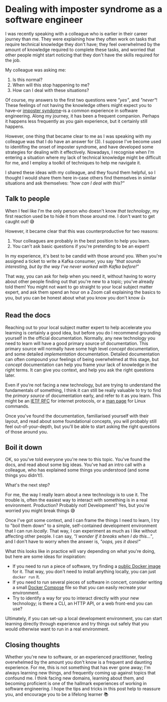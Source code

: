 

# Dealing with imposter syndrome as a software engineer

I was recently speaking with a colleague who is earlier in their career journey than me. They were explaining how they often work on tasks that require technical knowledge they don't have; they feel overwhelmed by the amount of knowledge required to complete these tasks, and worried that other people might start noticing that they don't have the skills required for the job.

My colleague was asking me:

1.  Is this normal?
2.  When will this stop happening to me?
3.  How can I deal with these situations?

Of course, my answers to the first two questions were *"yes"*, and *"never"*! These feelings of not having the knowledge others might expect you to have&#x2013;or [imposter syndome](https://en.wikipedia.org/wiki/Impostor_syndrome)&#x2013;is a common experience in software engineering. Along my journey, it has been a frequent companion. Perhaps it happens less frequently as you gain experience, but it certainly still happens.

However, one thing that became clear to me as I was speaking with my colleague was that I do have an answer for (3). I suppose I've become used to identifing the onset of imposter syndrome, and have developed some strategies for dealing with it effectively. Nowadays, I recognise when I'm entering a situation where my lack of technical knowledge might be difficult for me, and I employ a toolkit of techniques to help me navigate it.

I shared these ideas with my colleague, and they found them helpful, so I thought I would share them here in-case others find themselves in similar situations and ask themselves: *"how can I deal with this?"*


## Talk to people

When I feel like I'm the only person who doesn't know *that technology*, my first reaction used be to hide it from those around me. I don't want to get caught out! 😅

However, it became clear that this was counterproductive for two reasons:

1.  Your colleagues are probably in the best position to help you learn.
2.  You can't ask basic questions if you're pretending to be an expert!

In my experience, it's best to be candid with those around you. When you're assigned a ticket to write a Kafka consumer, you say *"that sounds interesting, but by the way I've never worked with Kafka before!"*

That way, you can ask for help when you need it, without having to worry about other people finding out that you're new to a topic; you've already told them! You might not want to go straight to your local subject matter expert, and ask them spend an hour on a Zoom call explaining the basics to you, but you can be honest about what you know you don't know 👍


## Read the docs

Reaching out to your local subject matter expert to help accelerate you learning is certainly a good idea, but before you do I recommend grounding yourself in the official documentation. Normally, any new technology you need to learn will have a good primary source of documentation. This primary source will normally have some high level *concept* documentation, and some detailed *implementation* documentation. Detailed documentation can often compound your feelings of being overwhelmed at this stage, but *concept* documentation can help you frame your lack of knowledge in the right terms. It can give you context, and help you ask the right questions later.

Even if you're not facing a new technology, but are trying to understand the fundamentals of something, I think it can still be really valuable to try to find the *primary source* of documentation early, and refer to it as you learn. This might be an [IETF RFC](https://www.rfc-editor.org/) for internet protocols, or a [man page](https://man7.org/linux/man-pages/index.html) for Linux commands.

Once you've found the documentation, familiarised yourself with their layout, and read about some foundational concepts, you will probably still feel out-of-your-depth, but you'll be able to start asking the right questions of those around you.


## Boil it down

OK, so you've told everyone you're new to this topic. You've found the docs, and read about some big ideas. You've had an intro call with a colleague, who has explained some things you understood (and some things you didn't!).

What's the next step?

For me, the way I really learn about a new technology is to use it. The trouble is, often the easiest way to interact with something is in a real environment. Production? Probably not! Development? Yes, but you're worried you might break things 😅

Once I've got some context, and I can frame the things I need to learn, I try to "boil them down" to a simple, self-contained development environment that I can run *locally*. That way, I can experiment as much as I like without affecting other people. I can say, *"I wonder if it breaks when I do this&#x2026;"*, and I don't have to worry when the answer is, *"oops, yes it does!"*

What this looks like in practice will vary depending on what you're doing, but here are some ideas for inspiration:

-   If you need to run a piece of software, try finding a [public Docker image](https://hub.docker.com/) for it. That way, you don't need to install anything locally, you can just `docker run` it.
-   If you need to run several pieces of software in concert, consider writing a small [Docker Compose](https://docs.docker.com/compose/) file so that you can easily recreate your environment.
-   Try to identify a way for you to interact directly with your new technology; is there a CLI, an HTTP API, or a web front-end you can use?

Ultimately, if you can set-up a local development environment, you can start learning directly through experience and try things out safely that you would otherwise want to run in a real environment.


## Closing thoughts

Whether you're new to software, or an experienced practitioner, feeling overwhelmed by the amount you don't know is a frequent and daunting experience. For me, this is not something that has ever gone away; I'm always learning new things, and frequently coming up against topics that confound me. I think facing new domains, learning about them, and becoming proficient is one of the hallmark experiences of working in software engineering. I hope the tips and tricks in this post help to reassure you, and encourage you to be a lifelong learner 📚

